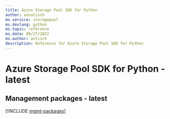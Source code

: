 ```yaml
---
title: Azure Storage Pool SDK for Python
author: annatisch
ms.service: storagepool
ms.devlang: python
ms.topic: reference
ms.data: 09/27/2022
ms.author: antisch
description: Reference for Azure Storage Pool SDK for Python
---
```

# Azure Storage Pool SDK for Python - latest

## Management packages - latest
[!INCLUDE [mgmt-packages](storage-pool-mgmt-index.md)]